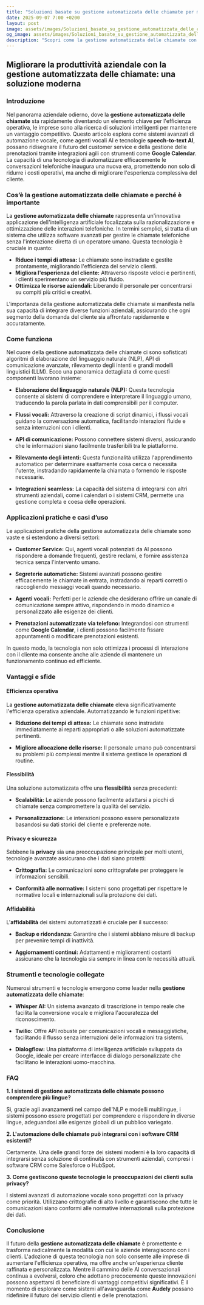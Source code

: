 ```yaml
---
title: "Soluzioni basate su gestione automatizzata delle chiamate per migliorare la produttività nelle aziende moderne"
date: 2025-09-07 7:00 +0200
layout: post
image: assets/images/Soluzioni_basate_su_gestione_automatizzata_delle_chiamate_per_migliorare_la_produttivit_nelle_aziende_moderne.jpg
og_image: assets/images/Soluzioni_basate_su_gestione_automatizzata_delle_chiamate_per_migliorare_la_produttivit_nelle_aziende_moderne.jpg
description: "Scopri come la gestione automatizzata delle chiamate con AI agenti vocali e Google Calendar migliora la produttività aziendale e ottimizza il customer service."
---
```


## Migliorare la produttività aziendale con la gestione automatizzata delle chiamate: una soluzione moderna

### Introduzione

Nel panorama aziendale odierno, dove la **gestione automatizzata delle chiamate** sta rapidamente diventando un elemento chiave per l'efficienza operativa, le imprese sono alla ricerca di soluzioni intelligenti per mantenere un vantaggio competitivo. Questo articolo esplora come sistemi avanzati di automazione vocale, come agenti vocali AI e tecnologie **speech-to-text AI**, possano ridisegnare il futuro del customer service e della gestione delle prenotazioni tramite integrazioni agili con strumenti come **Google Calendar**. La capacità di una tecnologia di automatizzare efficacemente le conversazioni telefoniche inaugura una nuova era, promettendo non solo di ridurre i costi operativi, ma anche di migliorare l'esperienza complessiva del cliente.

### Cos’è la gestione automatizzata delle chiamate e perché è importante

La **gestione automatizzata delle chiamate** rappresenta un'innovativa applicazione dell'intelligenza artificiale focalizzata sulla razionalizzazione e ottimizzazione delle interazioni telefoniche. In termini semplici, si tratta di un sistema che utilizza software avanzati per gestire le chiamate telefoniche senza l'interazione diretta di un operatore umano. Questa tecnologia è cruciale in quanto:

- **Riduce i tempi di attesa:** Le chiamate sono instradate e gestite prontamente, migliorando l'efficienza del servizio clienti.
- **Migliora l'esperienza del cliente:** Attraverso risposte veloci e pertinenti, i clienti sperimentano un servizio più fluido.
- **Ottimizza le risorse aziendali:** Liberando il personale per concentrarsi su compiti più critici e creativi.
  
L'importanza della gestione automatizzata delle chiamate si manifesta nella sua capacità di integrare diverse funzioni aziendali, assicurando che ogni segmento della domanda del cliente sia affrontato rapidamente e accuratamente.

### Come funziona

Nel cuore della gestione automatizzata delle chiamate ci sono sofisticati algoritmi di elaborazione del linguaggio naturale (NLP), API di comunicazione avanzate, rilevamento degli intenti e grandi modelli linguistici (LLM). Ecco una panoramica dettagliata di come questi componenti lavorano insieme:

- **Elaborazione del linguaggio naturale (NLP):** Questa tecnologia consente ai sistemi di comprendere e interpretare il linguaggio umano, traducendo la parola parlata in dati comprensibili per il computer.
  
- **Flussi vocali:** Attraverso la creazione di script dinamici, i flussi vocali guidano la conversazione automatica, facilitando interazioni fluide e senza interruzioni con i clienti.

- **API di comunicazione:** Possono connettere sistemi diversi, assicurando che le informazioni siano facilmente trasferibili tra le piattaforme.

- **Rilevamento degli intenti:** Questa funzionalità utilizza l'apprendimento automatico per determinare esattamente cosa cerca o necessita l'utente, instradando rapidamente la chiamata o fornendo le risposte necessarie.

- **Integrazioni seamless:** La capacità del sistema di integrarsi con altri strumenti aziendali, come i calendari o i sistemi CRM, permette una gestione completa e coesa delle operazioni.

### Applicazioni pratiche e casi d’uso

Le applicazioni pratiche della gestione automatizzata delle chiamate sono vaste e si estendono a diversi settori:

- **Customer Service:** Qui, agenti vocali potenziati da AI possono rispondere a domande frequenti, gestire reclami, e fornire assistenza tecnica senza l'intervento umano.

- **Segreterie automatiche:** Sistemi avanzati possono gestire efficacemente le chiamate in entrata, instradando ai reparti corretti o raccogliendo messaggi vocali quando necessario.

- **Agenti vocali:** Perfetti per le aziende che desiderano offrire un canale di comunicazione sempre attivo, rispondendo in modo dinamico e personalizzato alle esigenze dei clienti.

- **Prenotazioni automatizzate via telefono:** Integrandosi con strumenti come **Google Calendar**, i clienti possono facilmente fissare appuntamenti o modificare prenotazioni esistenti.

In questo modo, la tecnologia non solo ottimizza i processi di interazione con il cliente ma consente anche alle aziende di mantenere un funzionamento continuo ed efficiente.

### Vantaggi e sfide

#### Efficienza operativa

La **gestione automatizzata delle chiamate** eleva significativamente l'efficienza operativa aziendale. Automatizzando le funzioni ripetitive:

- **Riduzione dei tempi di attesa:** Le chiamate sono instradate immediatamente ai reparti appropriati o alle soluzioni automatizzate pertinenti.

- **Migliore allocazione delle risorse:** Il personale umano può concentrarsi su problemi più complessi mentre il sistema gestisce le operazioni di routine.

#### Flessibilità

Una soluzione automatizzata offre una **flessibilità** senza precedenti:

- **Scalabilità:** Le aziende possono facilmente adattarsi a picchi di chiamate senza compromettere la qualità del servizio.
  
- **Personalizzazione:** Le interazioni possono essere personalizzate basandosi su dati storici del cliente e preferenze note.

#### Privacy e sicurezza

Sebbene la **privacy** sia una preoccupazione principale per molti utenti, tecnologie avanzate assicurano che i dati siano protetti:

- **Crittografia:** Le comunicazioni sono crittografate per proteggere le informazioni sensibili.
  
- **Conformità alle normative:** I sistemi sono progettati per rispettare le normative locali e internazionali sulla protezione dei dati.

#### Affidabilità

L'**affidabilità** dei sistemi automatizzati è cruciale per il successo:

- **Backup e ridondanza:** Garantire che i sistemi abbiano misure di backup per prevenire tempi di inattività.

- **Aggiornamenti continui:** Adattamenti e miglioramenti costanti assicurano che la tecnologia sia sempre in linea con le necessità attuali.

### Strumenti e tecnologie collegate

Numerosi strumenti e tecnologie emergono come leader nella **gestione automatizzata delle chiamate**:

- **Whisper AI:** Un sistema avanzato di trascrizione in tempo reale che facilita la conversione vocale e migliora l'accuratezza del riconoscimento.

- **Twilio:** Offre API robuste per comunicazioni vocali e messaggistiche, facilitando il flusso senza interruzioni delle informazioni tra sistemi.

- **Dialogflow:** Una piattaforma di intelligenza artificiale sviluppata da Google, ideale per creare interfacce di dialogo personalizzate che facilitano le interazioni uomo-macchina.

### FAQ

**1. I sistemi di gestione automatizzata delle chiamate possono comprendere più lingue?**

Sì, grazie agli avanzamenti nel campo dell'NLP e modelli multilingue, i sistemi possono essere progettati per comprendere e rispondere in diverse lingue, adeguandosi alle esigenze globali di un pubblico variegato.

**2. L'automazione delle chiamate può integrarsi con i software CRM esistenti?**

Certamente. Una delle grandi forze dei sistemi moderni è la loro capacità di integrarsi senza soluzione di continuità con strumenti aziendali, compresi i software CRM come Salesforce o HubSpot.

**3. Come gestiscono queste tecnologie le preoccupazioni dei clienti sulla privacy?**

I sistemi avanzati di automazione vocale sono progettati con la privacy come priorità. Utilizzano crittografie di alto livello e garantiscono che tutte le comunicazioni siano conformi alle normative internazionali sulla protezione dei dati.

### Conclusione

Il futuro della **gestione automatizzata delle chiamate** è promettente e trasforma radicalmente la modalità con cui le aziende interagiscono con i clienti. L'adozione di questa tecnologia non solo consente alle imprese di aumentare l'efficienza operativa, ma offre anche un'esperienza cliente raffinata e personalizzata. Mentre il cammino delle AI conversazionali continua a evolversi, coloro che adottano precocemente queste innovazioni possono aspettarsi di beneficiare di vantaggi competitivi significativi. È il momento di esplorare come sistemi all'avanguardia come **Audely** possano ridefinire il futuro del servizio clienti e delle prenotazioni.